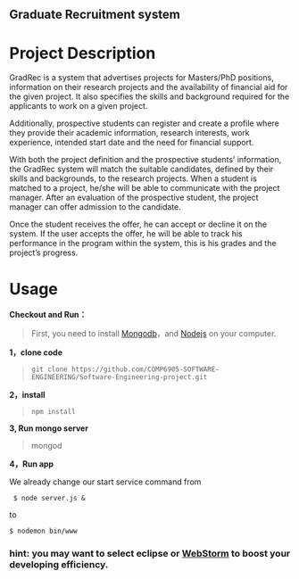 Graduate Recruitment system
---

# Project Description
GradRec is a system that advertises projects for Masters/PhD positions, information on their research projects and the availability of financial aid for the given project. It also specifies the skills and background required for the applicants to work on a given project.

Additionally, prospective students can register and create a profile where they provide their academic information, research interests, work experience, intended start date and the need for financial support.

With both the project definition and the prospective students’ information, the GradRec system will match the suitable candidates, defined by their skills and backgrounds, to the research projects. When a student is matched to a project, he/she will be able to communicate with the project manager. After an evaluation of the prospective student, the project manager can offer admission to the candidate. 

Once the student receives the offer, he can accept or decline it on the system. If the user accepts the offer, he will be able to track his performance in the program within the system, this is his grades and the project’s progress.

#  Usage

 **Checkout and Run：**

   > First, you need to install [Mongodb](http://www.mongodb.org/)，and [Nodejs](http://nodejs.org/ "Nodejs") on your computer.

 **1，clone code**

  >  `git clone https://github.com/COMP6905-SOFTWARE-ENGINEERING/Software-Engineering-project.git`


 **2，install**

 >  `npm install`


**3, Run mongo server**

 >   mongod

 **4，Run app**


We already change our start service command from
```
 $ node server.js &
 ```
 to
 ```
 $ nodemon bin/www
 ```


### hint: you may want to select eclipse or [WebStorm](https://www.jetbrains.com/webstorm/) to boost your developing efficiency.


